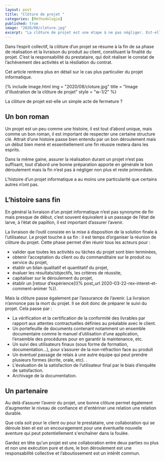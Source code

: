 ```yaml
---
layout: post
title: "Clôture de projet "
categories: [Méthodologie]
published: true
image: "2020/08/cloture.jpg"
excerpt: "La clôture de projet est une étape à ne pas négliger. Est-elle une coupure nette et directe marquée par la livraison d’un produit ? Définissons la fin."
---
```

Dans l’esprit collectif, la clôture d’un projet se résume à la fin de sa phase de réalisation et la livraison du produit au client, constituant la finalité du projet.
C’est la responsabilité du prestataire, qui doit réaliser le constat de l’achèvement des activités et la résiliation du contrat.

Cet article rentrera plus en détail sur le cas plus particulier du projet informatique. 

{% include image.html img = "2020/08/cloture.jpg" title = "Image d'illustration de la clôture de projet" style = "w-1/2" %}

La clôture de projet est-elle un simple acte de fermeture ? 

## Un bon roman 

Un projet est un peu comme une histoire, il est tout d’abord unique, mais comme un bon roman, il est important de respecter une certaine structure clé. Attrait d’une histoire passe bien entendu par un bon déroulement mais un début bien mené et essentiellement une fin réussie restera dans les esprits. 

Dans la même gaine, assurer la réalisation durant un projet n’est pas suffisant, tout d’abord une bonne préparation apporte en générale le bon déroulement mais la fin n’est pas à négliger non plus et reste primordiale.

L’histoire d’un projet informatique a au moins une particularité que certains autres n’ont pas. 

## L’histoire sans fin

En général la livraison d’un projet informatique n’est pas synonyme de fin mais presque de début, c’est souvent équivalent à un passage de l’état de larve, à l’état de papillon, il est important d’assurer l’avenir.

La livraison de l’outil consiste en la mise à disposition de la solution finale à
l’utilisateur. 
Le projet touche à sa fin : il est temps d’organiser la réunion de clôture du projet.
Cette phase permet d’en réunir tous les acteurs pour :
- valider que toutes les activités ou tâches du projet sont bien terminées,
- obtenir l’acceptation du client ou du commanditaire sur le produit ou service du
projet,
- établir un bilan qualitatif et quantitatif du projet,
- évaluer les résultats/objectifs, les critères de réussite,
- capitaliser sur le déroulement du projet,
- établir un [retour d’expérience]({% post_url 2020-03-22-rex-interet-et-comment-animer %}).

Mais la clôture passe également par l’assurance de l’avenir. La livraison n’annonce pas la mort du projet. Il se doit donc de préparer le suivi du projet. Cela passe par :
- La vérification et la certification de la conformité des livrables par rapport aux
attentes contractuelles définies au préalable avec le client. 
- Un portefeuille de documents contenant notamment un ensemble documentaire
comme le manuel d’utilisation d’une application, l’ensemble des procédures pour
en garantir la maintenance, etc.
- Un suivi des utilisateurs finaux (sous forme de formation, documentation…), pour
s’assurer de la non-réfraction face au produit
- Un éventuel passage de relais à une autre équipe qui peut prendre plusieurs formes (écrite, orale, etc). .
- L'évaluation de la satisfaction de l’utilisateur final par le biais d’enquête de
satisfaction.
- Archivage de la documentation.

## Un partenaire 

Au delà d’assurer l’avenir du projet, une bonne clôture permet également d’augmenter le niveau de confiance et d'entériner une relation une relation durable. 

Que cela soit pour le client ou pour le prestataire, une collaboration qui se déroule bien et est un encouragement pour une éventuelle nouvelle aventure qui peut potentiellement s'enchaîner dans la foulée. 

Gardez en tête qu'un projet est une collaboration entre deux parties ou plus et non une exécution pure et dure, le bon déroulement est une responsabilité collective et l’aboutissement est un intérêt commun. 
